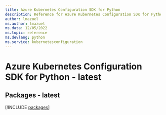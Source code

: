 ```yaml
---
title: Azure Kubernetes Configuration SDK for Python
description: Reference for Azure Kubernetes Configuration SDK for Python
author: lmazuel
ms.author: lmazuel
ms.data: 12/05/2022
ms.topic: reference
ms.devlang: python
ms.service: kubernetesconfiguration
---
```

# Azure Kubernetes Configuration SDK for Python - latest
## Packages - latest
[!INCLUDE [packages](kubernetes-configuration-index.md)]